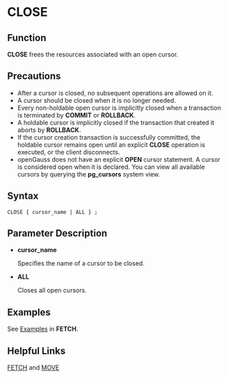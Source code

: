 # CLOSE<a name="EN-US_TOPIC_0242370555"></a>

## Function<a name="en-us_topic_0237122091_en-us_topic_0059779164_sa18f3afba3784d76b0052fa2fa489b8c"></a>

**CLOSE**  frees the resources associated with an open cursor.

## Precautions<a name="en-us_topic_0237122091_en-us_topic_0059779164_seebfc5d278d44f7382b1d230976ae9ea"></a>

-   After a cursor is closed, no subsequent operations are allowed on it.
-   A cursor should be closed when it is no longer needed.
-   Every non-holdable open cursor is implicitly closed when a transaction is terminated by  **COMMIT**  or  **ROLLBACK**.
-   A holdable cursor is implicitly closed if the transaction that created it aborts by  **ROLLBACK**.
-   If the cursor creation transaction is successfully committed, the holdable cursor remains open until an explicit  **CLOSE**  operation is executed, or the client disconnects.
-   openGauss does not have an explicit  **OPEN**  cursor statement. A cursor is considered open when it is declared. You can view all available cursors by querying the  **pg\_cursors**  system view.

## Syntax<a name="en-us_topic_0237122091_en-us_topic_0059779164_s8ba4e8a4cce54146aea763d5569214e7"></a>

```
CLOSE { cursor_name | ALL } ;
```

## Parameter Description<a name="en-us_topic_0237122091_en-us_topic_0059779164_s9a79c82c9d044057bd0e41c544e1efcd"></a>

-   **cursor\_name**

    Specifies the name of a cursor to be closed.

-   **ALL**

    Closes all open cursors.


## Examples<a name="en-us_topic_0237122091_en-us_topic_0059779164_sc77056d6ff5e4461b6f03b2587665cf0"></a>

See  [Examples](fetch.md#en-us_topic_0237122165_en-us_topic_0059778422_s1ee72832a27547e4949061a010e24578)  in  **FETCH**.

## Helpful Links<a name="en-us_topic_0237122091_en-us_topic_0059779164_sbd6c1c8ef3144346919144e8b416822f"></a>

[FETCH](fetch.md)  and  [MOVE](move.md)


